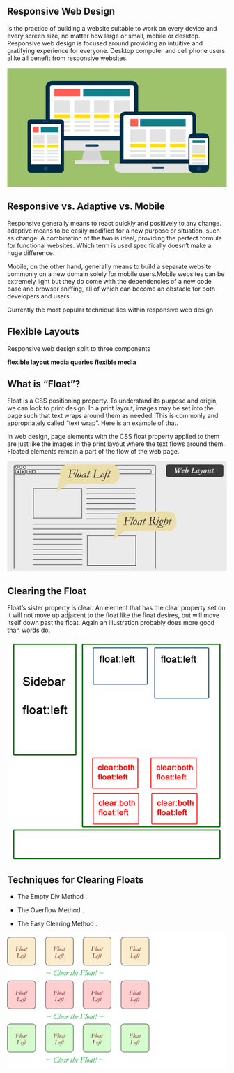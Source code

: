 ## Responsive Web Design
is the practice of building a website suitable to work on every device and every screen size, no matter how large or small, mobile or desktop. Responsive web design is focused around providing an intuitive and gratifying experience for everyone. Desktop computer and cell phone users alike all benefit from responsive websites.


![Pic](responsive.gif)

## Responsive vs. Adaptive vs. Mobile
Responsive generally means to react quickly and positively to any change. adaptive means to be easily modified for a new purpose or situation, such as change. A combination of the two is ideal, providing the perfect formula for functional websites. Which term is used specifically doesn’t make a huge difference.

Mobile, on the other hand, generally means to build a separate website commonly on a new domain solely for mobile users.Mobile websites can be extremely light but they do come with the dependencies of a new code base and browser sniffing, all of which can become an obstacle for both developers and users.

Currently the most popular technique lies within responsive web design

## Flexible Layouts
Responsive web design split to three components

**flexible layout**
**media queries**
**flexible media**


## What is “Float”?

Float is a CSS positioning property. To understand its purpose and origin, we can look to print design. In a print layout, images may be set into the page such that text wraps around them as needed. This is commonly and appropriately called “text wrap”. Here is an example of that.


In web design, page elements with the CSS float property applied to them are just like the images in the print layout where the text flows around them. Floated elements remain a part of the flow of the web page.


![pic](float.png)


## Clearing the Float
Float’s sister property is clear. An element that has the clear property set on it will not move up adjacent to the float like the float desires, but will move itself down past the float. Again an illustration probably does more good than words do.

![pic](float2.png)


## Techniques for Clearing Floats
- The Empty Div Method .

- The Overflow Method .

- The Easy Clearing Method .


![pic](clear.png)

